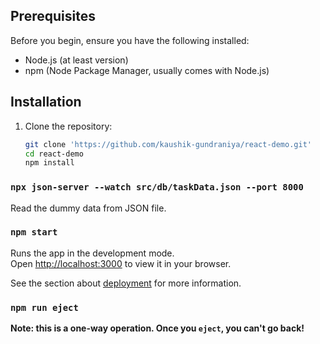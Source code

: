## Prerequisites

Before you begin, ensure you have the following installed:

- Node.js (at least version)
- npm (Node Package Manager, usually comes with Node.js)

## Installation

1. Clone the repository:

   ```bash
   git clone 'https://github.com/kaushik-gundraniya/react-demo.git'
   cd react-demo
   npm install

### `npx json-server --watch src/db/taskData.json --port 8000`
Read the dummy data from JSON file.

### `npm start`

Runs the app in the development mode.\
Open [http://localhost:3000](http://localhost:3000) to view it in your browser.


See the section about [deployment](https://facebook.github.io/create-react-app/docs/deployment) for more information.

### `npm run eject`

**Note: this is a one-way operation. Once you `eject`, you can't go back!**

